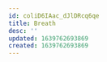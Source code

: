 ```yaml
---
id: coliD6IAac_dJlDRcq6qe
title: Breath
desc: ''
updated: 1639762693869
created: 1639762693869
---
```


